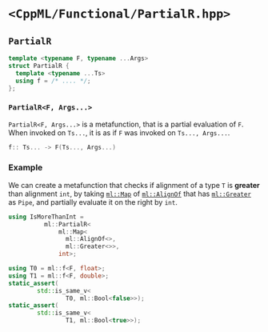 # `<CppML/Functional/PartialR.hpp>`

## `PartialR`

```c++
template <typename F, typename ...Args>
struct PartialR {
  template <typename ...Ts>
  using f = /* .... */;
};
```
### `PartialR<F, Args...>`

`PartialR<F, Args...>` is a metafunction, that is a partial evaluation of `F`. When invoked on `Ts...`, it is as if `F` was invoked on `Ts..., Args...`.

```c++
f:: Ts... -> F(Ts..., Args...)
```

### Example

We can create a metafunction that checks if alignment of a type `T` is **greater** than alignment `int`, by taking [`ml::Map`](./Map.md) of [`ml::AlignOf`](../TypeTraits/AligmentOf.md)  that has [`ml::Greater`](../Arithmetic/Greater.md) as `Pipe`, and partially evaluate it on the right by `int`.

```c++
using IsMoreThanInt = 
          ml::PartialR<
              ml::Map<
                ml::AlignOf<>,
                ml::Greater<>>,
              int>;

using T0 = ml::f<F, float>;
using T1 = ml::f<F, double>;
static_assert(
        std::is_same_v<
                T0, ml::Bool<false>>);
static_assert(
        std::is_same_v<
                T1, ml::Bool<true>>);
```

